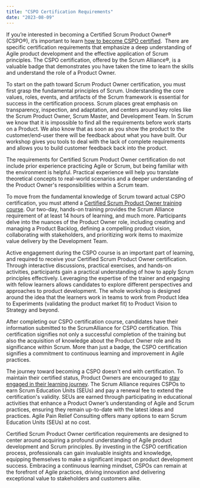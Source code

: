 ```yaml
---
title: "CSPO Certification Requirements"
date: "2023-08-09"
---
```


If you’re interested in becoming a Certified Scrum Product Owner® (CSPO®), it’s important to learn [how to become CSPO certified](/how-to-become-cspo-certified).  There are specific certification requirements that emphasize a deep understanding of Agile product development and the effective application of Scrum principles. The CSPO certification, offered by the Scrum Alliance®, is a valuable badge that demonstrates you have taken the time to learn the skills and understand the role of a Product Owner.

To start on the path toward Scrum Product Owner certification, you must first grasp the fundamental principles of Scrum. Understanding the core values, roles, events, and artifacts of the Scrum framework is essential for success in the certification process. Scrum places great emphasis on transparency, inspection, and adaptation, and centers around key roles like the Scrum Product Owner, Scrum Master, and Development Team. In Scrum we know that it is impossible to find all the requirements before work starts on a Product. We also know that as soon as you show the product to the customer/end-user there will be feedback about what you have built. Our workshop gives you tools to deal with the lack of complete requirements and allows you to build customer feedback back into the product.

The requirements for Certified Scrum Product Owner certification do not include prior experience practicing Agile or Scrum, but being familiar with the environment is helpful. Practical experience will help you translate theoretical concepts to real-world scenarios and a deeper understanding of the Product Owner's responsibilities within a Scrum team.

To move from the fundamental knowledge of Scrum toward actual CSPO certification, you must attend a [Certified Scrum Product Owner training course](/certified-scrum-product-owner-cspo-training). Our two-day, hands-on training provides the Scrum Alliance requirement of at least 14 hours of learning, and much more. Participants delve into the nuances of the Product Owner role, including creating and managing a Product Backlog, defining a compelling product vision, collaborating with stakeholders, and prioritizing work items to maximize value delivery by the Development Team.

Active engagement during the CSPO course is an important part of learning, and required to receive your Certified Scrum Product Owner certification. Through interactive discussions, practical exercises, and hands-on activities, participants gain a practical understanding of how to apply Scrum principles effectively. Leveraging the expertise of the trainer and engaging with fellow learners allows candidates to explore different perspectives and approaches to product development. The whole workshop is designed around the idea that the learners work in teams to work from Product Idea to Experiments (validating the product market fit) to Product Vision to Strategy and beyond.

After completing our CSPO certification course, candidates have their information submitted to the ScrumAlliance for CSPO certification. This certification signifies not only a successful completion of the training but also the acquisition of knowledge about the Product Owner role and its significance within Scrum. More than just a badge, the CSPO certification signifies a commitment to continuous learning and improvement in Agile practices.

The journey toward becoming a CSPO doesn't end with certification. To maintain their certified status, Product Owners are encouraged to [stay engaged in their learning journey](/best-courses-for-product-owners). The Scrum Alliance requires CSPOs to earn Scrum Education Units (SEUs) and pay a renewal fee to extend the certification's validity. SEUs are earned through participating in educational activities that enhance a Product Owner’s understanding of Agile and Scrum practices, ensuring they remain up-to-date with the latest ideas and practices. Agile Pain Relief Consulting offers many options to earn Scrum Education Units (SEUs) at no cost.

Certified Scrum Product Owner certification requirements are designed to center around acquiring a profound understanding of Agile product development and Scrum principles. By investing in the CSPO certification process, professionals can gain invaluable insights and knowledge, equipping themselves to make a significant impact on product development success. Embracing a continuous learning mindset, CSPOs can remain at the forefront of Agile practices, driving innovation and delivering exceptional value to stakeholders and customers alike.

